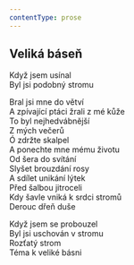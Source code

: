 ```yaml
---
contentType: prose
---
```


## Veliká báseň

Když jsem usínal  
Byl jsi podobný stromu

Bral jsi mne do větví  
A zpívající ptáci žrali z mé kůže  
To byl nejhedvábnější  
Z mých večerů  
Ó zdržte skalpel  
A ponechte mne mému životu  
Od šera do svítání  
Slyšet brouzdání rosy  
A sdílet unikání lýtek  
Před šalbou jitroceli  
Kdy šavle vniká k srdci stromů  
Derouc dřeň duše

Když jsem se probouzel  
Byl jsi uschován v stromu  
Rozťatý strom  
Téma k veliké básni
